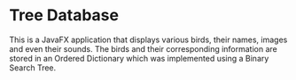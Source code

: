# Tree Database

This is a JavaFX application that displays various birds, their names, images and even their sounds. The birds and their corresponding information are stored in an Ordered Dictionary which was implemented using a Binary Search Tree. 
